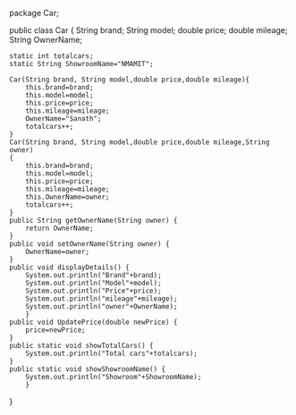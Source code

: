 package Car;

public class Car {
	String brand;
	 String model;
	double price;
	double mileage;
	String OwnerName;
	
	static int totalcars;
	static String ShowroomName="NMAMIT";
	
	Car(String brand, String model,double price,double mileage){
		this.brand=brand;
		this.model=model;
		this.price=price;
		this.mileage=mileage;
	    OwnerName="Sanath";
	    totalcars++;    
	}
	Car(String brand, String model,double price,double mileage,String owner)
	{
		this.brand=brand;
		this.model=model;
		this.price=price;
		this.mileage=mileage;
	    this.OwnerName=owner;
	    totalcars++;    
	}
	public String getOwnerName(String owner) {
		return OwnerName;
	}
	public void setOwnerName(String owner) {
		OwnerName=owner;
	}
	public void displayDetails() {
		System.out.println("Brand"+brand);
		System.out.println("Model"+model);
		System.out.println("Price"+price);
		System.out.println("mileage"+mileage);
		System.out.println("owner"+OwnerName);
		}
	public void UpdatePrice(double newPrice) {
		price=newPrice;
	}
	public static void showTotalCars() {
		System.out.println("Total cars"+totalcars);
	}
	public static void showShowroomName() {
		System.out.println("Showroom"+ShowroomName);
		}
}
